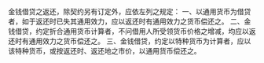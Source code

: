 金钱借贷之返还，除契约另有订定外，应依左列之规定：
一、以通用货币为借贷者，如于返还时已失其通用效力，应以返还时有通用效力之货币偿还之。
二、金钱借贷，约定折合通用货币计算者，不问借用人所受领货币价格之增减，均应以返还时有通用效力之货币偿还之。
三、金钱借贷，约定以特种货币为计算者，应以该特种货币，或按返还时、返还地之市价，以通用货币偿还之。